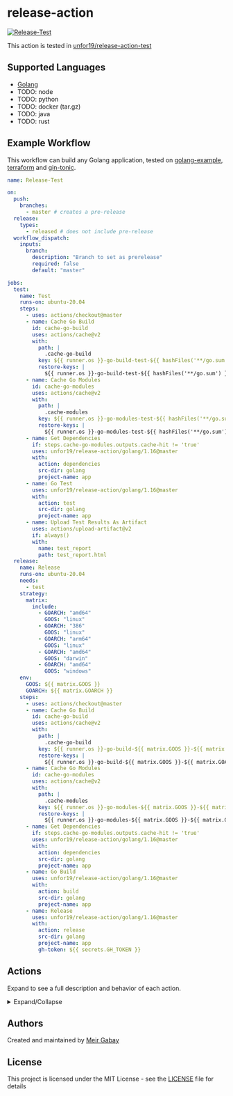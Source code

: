 # release-action

[![Release-Test](https://github.com/unfor19/release-action-test/actions/workflows/go-release.yml/badge.svg)](https://github.com/unfor19/release-action-test/actions/workflows/go-release.yml)

This action is tested in [unfor19/release-action-test](https://github.com/unfor19/release-action-test)

## Supported Languages

- [Golang](https://golang.org/)
- TODO: node
- TODO: python
- TODO: docker (tar.gz)
- TODO: java
- TODO: rust

## Example Workflow

This workflow can build any Golang application, tested on [golang-example](https://github.com/unfor19/release-action-test/tree/master/golang), [terraform](https://github.com/hashicorp/terraform) and [gin-tonic](https://github.com/gin-gonic/gin).

```yaml
name: Release-Test

on:
  push:
    branches:
      - master # creates a pre-release
  release:
    types:
      - released # does not include pre-release
  workflow_dispatch:
    inputs:
      branch:
        description: "Branch to set as prerelease"
        required: false
        default: "master"

jobs:
  test:
    name: Test
    runs-on: ubuntu-20.04
    steps:
      - uses: actions/checkout@master
      - name: Cache Go Build
        id: cache-go-build
        uses: actions/cache@v2
        with:
          path: |
            .cache-go-build
          key: ${{ runner.os }}-go-build-test-${{ hashFiles('**/go.sum') }}-app-v2
          restore-keys: |
            ${{ runner.os }}-go-build-test-${{ hashFiles('**/go.sum') }}-app-v2
      - name: Cache Go Modules
        id: cache-go-modules
        uses: actions/cache@v2
        with:
          path: |
            .cache-modules
          key: ${{ runner.os }}-go-modules-test-${{ hashFiles('**/go.sum') }}-app-v2
          restore-keys: |
            ${{ runner.os }}-go-modules-test-${{ hashFiles('**/go.sum') }}-app-v2
      - name: Get Dependencies
        if: steps.cache-go-modules.outputs.cache-hit != 'true'
        uses: unfor19/release-action/golang/1.16@master
        with:
          action: dependencies
          src-dir: golang
          project-name: app
      - name: Go Test
        uses: unfor19/release-action/golang/1.16@master
        with:
          action: test
          src-dir: golang
          project-name: app
      - name: Upload Test Results As Artifact
        uses: actions/upload-artifact@v2
        if: always()
        with:
          name: test_report
          path: test_report.html
  release:
    name: Release
    runs-on: ubuntu-20.04
    needs:
      - test
    strategy:
      matrix:
        include:
          - GOARCH: "amd64"
            GOOS: "linux"
          - GOARCH: "386"
            GOOS: "linux"
          - GOARCH: "arm64"
            GOOS: "linux"
          - GOARCH: "amd64"
            GOOS: "darwin"
          - GOARCH: "amd64"
            GOOS: "windows"
    env:
      GOOS: ${{ matrix.GOOS }}
      GOARCH: ${{ matrix.GOARCH }}
    steps:
      - uses: actions/checkout@master
      - name: Cache Go Build
        id: cache-go-build
        uses: actions/cache@v2
        with:
          path: |
            .cache-go-build
          key: ${{ runner.os }}-go-build-${{ matrix.GOOS }}-${{ matrix.GOARCH }}-${{ hashFiles('**/go.sum') }}-app-v2
          restore-keys: |
            ${{ runner.os }}-go-build-${{ matrix.GOOS }}-${{ matrix.GOARCH }}-${{ hashFiles('**/go.sum') }}-app-v2
      - name: Cache Go Modules
        id: cache-go-modules
        uses: actions/cache@v2
        with:
          path: |
            .cache-modules
          key: ${{ runner.os }}-go-modules-${{ matrix.GOOS }}-${{ matrix.GOARCH }}-${{ hashFiles('**/go.sum') }}-app-v2
          restore-keys: |
            ${{ runner.os }}-go-modules-${{ matrix.GOOS }}-${{ matrix.GOARCH }}-${{ hashFiles('**/go.sum') }}-app-v2
      - name: Get Dependencies
        if: steps.cache-go-modules.outputs.cache-hit != 'true'
        uses: unfor19/release-action/golang/1.16@master
        with:
          action: dependencies
          src-dir: golang
          project-name: app
      - name: Go Build
        uses: unfor19/release-action/golang/1.16@master
        with:
          action: build
          src-dir: golang
          project-name: app
      - name: Release
        uses: unfor19/release-action/golang/1.16@master
        with:
          action: release
          src-dir: golang
          project-name: app
          gh-token: ${{ secrets.GH_TOKEN }}
```

## Actions

Expand to see a full description and behavior of each action.

<details>

<summary>Expand/Collapse</summary>

### Dependencies

#### Input

```yaml
with:
  action: dependencies
```

#### Description

Downloads and installs dependencies. Supports using the official [cache](https://github.com/actions/cache). This step is skipped if there's a cache hit.

### Build

#### Input

```yaml
with:
  action: build
  build-script-path: ""
```

#### Description

Builds the artifacts. Supports using the official [cache](https://github.com/actions/cache). The caching mechanism decreases the build time significantly (tested in Golang).

#### Behavior

Attempts to find `build-script-path`, if the file exists it will be executed. If the file does not exist, this action will use a default build process.

An example for a build script in Golang

```bash
#!/bin/bash
cd ./golang || exit 1

if [[ "$GOOS" = "windows" ]]; then
    _EXT=".exe"
fi

go build -o "app${_EXT}"
```

#### Test

#### Input

```yaml
with:
  action: test
```

#### Description

Executes tests

#### Behavior

For Golang, this action runs `go test ./... -v`.

#### Release

#### Input

```yaml
with:
  action: release
  gh-token: ${{ secrets.GH_TOKEN }}
```

#### Description

Automatically upload release assets upon `git push` event. Also updates a newly created release by uploading assets to the release.

#### Behavior

 - On Release `released` - created a new release
    1. Checks if release has assets, if not continue
    2. Uploads build artifacts as release assets, including md5 checksum `.txt` per asset
 - On Push to `master` - pushed to main branch
    1. Checks latest published release, for example `1.0.0rc1`
    2. Saves the value of the bumped latest current release, for example `1.0.0rc2`
    3. Checks if the bumped release version exists as a pre-release, if not creates a pre-release, for example `1.0.0rc2`
    4. Checks if artifacts exist in the pre-release, if yes delete them. The deletion process runs per job, so linux-amd64 will delete its exsiting artifacts, same goes for the job darwin-amd64, and so on.
    5. Uploads artifacts as assets to the pre-release, for example `app_1.0.0rc2_linux_amd64`, `app_0.0.3rc2_linux_amd64_sha256.txt`, `app_1.0.0rc2_darwin_amd64`, `app_1.0.0rc2_darwin_amd64_sha256.txt`, etc.
    6. Syncs release tag with the current commit, so the source code files `.zip` and `.tgz` match the release's commit SHA.<br>
       **Known Caveat**: Release timestamp is not updated when pushing artifacts

</details>

## Authors

Created and maintained by [Meir Gabay](https://github.com/unfor19)


## License

This project is licensed under the MIT License - see the [LICENSE](https://github.com/unfor19/release-action/blob/master/LICENSE) file for details